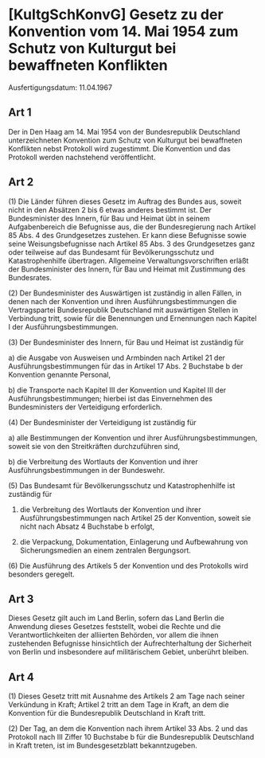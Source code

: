 # [KultgSchKonvG] Gesetz zu der Konvention vom 14. Mai 1954 zum Schutz von Kulturgut bei bewaffneten Konflikten

Ausfertigungsdatum: 11.04.1967

 

## Art 1

Der in Den Haag am 14. Mai 1954 von der Bundesrepublik Deutschland unterzeichneten Konvention zum Schutz von Kulturgut bei bewaffneten Konflikten nebst Protokoll wird zugestimmt. Die Konvention und das Protokoll werden nachstehend veröffentlicht.


## Art 2

(1) Die Länder führen dieses Gesetz im Auftrag des Bundes aus, soweit nicht in den Absätzen 2 bis 6 etwas anderes bestimmt ist. Der Bundesminister des Innern, für Bau und Heimat übt in seinem Aufgabenbereich die Befugnisse aus, die der Bundesregierung nach Artikel 85 Abs. 4 des Grundgesetzes zustehen. Er kann diese Befugnisse sowie seine Weisungsbefugnisse nach Artikel 85 Abs. 3 des Grundgesetzes ganz oder teilweise auf das Bundesamt für Bevölkerungsschutz und Katastrophenhilfe übertragen. Allgemeine Verwaltungsvorschriften erläßt der Bundesminister des Innern, für Bau und Heimat mit Zustimmung des Bundesrates.

(2) Der Bundesminister des Auswärtigen ist zuständig in allen Fällen, in denen nach der Konvention und ihren Ausführungsbestimmungen die Vertragspartei Bundesrepublik Deutschland mit auswärtigen Stellen in Verbindung tritt, sowie für die Benennungen und Ernennungen nach Kapitel I der Ausführungsbestimmungen.

(3) Der Bundesminister des Innern, für Bau und Heimat ist zuständig für

a) die Ausgabe von Ausweisen und Armbinden nach Artikel 21 der Ausführungsbestimmungen für das in Artikel 17 Abs. 2 Buchstabe b der Konvention genannte Personal,

b) die Transporte nach Kapitel III der Konvention und Kapitel III der Ausführungsbestimmungen; hierbei ist das Einvernehmen des Bundesministers der Verteidigung erforderlich.

(4) Der Bundesminister der Verteidigung ist zuständig für

a) alle Bestimmungen der Konvention und ihrer Ausführungsbestimmungen, soweit sie von den Streitkräften durchzuführen sind,

b) die Verbreitung des Wortlauts der Konvention und ihrer Ausführungsbestimmungen in der Bundeswehr.

(5) Das Bundesamt für Bevölkerungsschutz und Katastrophenhilfe ist zuständig für

1. die Verbreitung des Wortlauts der Konvention und ihrer Ausführungsbestimmungen nach Artikel 25 der Konvention, soweit sie nicht nach Absatz 4 Buchstabe b erfolgt,

2. die Verpackung, Dokumentation, Einlagerung und Aufbewahrung von Sicherungsmedien an einem zentralen Bergungsort.

(6) Die Ausführung des Artikels 5 der Konvention und des Protokolls wird besonders geregelt.


## Art 3

Dieses Gesetz gilt auch im Land Berlin, sofern das Land Berlin die Anwendung dieses Gesetzes feststellt, wobei die Rechte und die Verantwortlichkeiten der alliierten Behörden, vor allem die ihnen zustehenden Befugnisse hinsichtlich der Aufrechterhaltung der Sicherheit von Berlin und insbesondere auf militärischem Gebiet, unberührt bleiben.


## Art 4

(1) Dieses Gesetz tritt mit Ausnahme des Artikels 2 am Tage nach seiner Verkündung in Kraft; Artikel 2 tritt an dem Tage in Kraft, an dem die Konvention für die Bundesrepublik Deutschland in Kraft tritt.

(2) Der Tag, an dem die Konvention nach ihrem Artikel 33 Abs. 2 und das Protokoll nach III Ziffer 10 Buchstabe b für die Bundesrepublik Deutschland in Kraft treten, ist im Bundesgesetzblatt bekanntzugeben.
